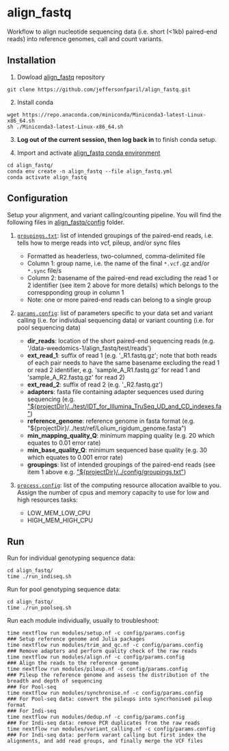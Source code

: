 # align_fastq
Workflow to align nucleotide sequencing data (i.e. short (<1kb) paired-end reads) into reference genomes, call and count variants.

## Installation

1. Dowload [align_fastq](https://github.com/jeffersonfparil/align_fastq.git) repository
```shell
git clone https://github.com/jeffersonfparil/align_fastq.git
```

2. Install conda
```shell
wget https://repo.anaconda.com/miniconda/Miniconda3-latest-Linux-x86_64.sh
sh ./Miniconda3-latest-Linux-x86_64.sh
```

3. **Log out of the current session, then log back in** to finish conda setup.

4. Import and activate [align_fastq conda environment](align_fastq.yml)
```shell
cd align_fastq/
conda env create -n align_fastq --file align_fastq.yml
conda activate align_fastq
```

## Configuration

Setup your alignment, and variant calling/counting pipeline. You will find the following files in [align_fastq/config](config/) folder.

1. [`groupings.txt`](config/groupings.txt): list of intended groupings of the paired-end reads, i.e. tells how to merge reads into vcf, pileup, and/or sync files

    - Formatted as headerless, two-columned, comma-delimited file
    - Column 1: group name, i.e. the name of the final `*.vcf.`gz and/or `*.sync` file/s
    - Column 2: basename of the paired-end read excluding the read 1 or 2 identifier (see item 2 above for more details) which belongs to the correspponding group in column 1
    - Note: one or more paired-end reads can belong to a single group

2. [`params.config`](config/params.config): list of parameters specific to your data set and variant calling (i.e. for individual sequencing data) or variant counting (i.e. for pool sequencing data)

    - **dir_reads**: location of the short paired-end sequencing reads (e.g. '/data-weedomics-1/align_fastq/test/reads')
    - **ext_read_1**: suffix of read 1 (e.g. '_R1.fastq.gz'; note that both reads of each pair needs to have the same basename excluding the read 1 or read 2 identifier, e.g. 'sample_A_R1.fastq.gz' for read 1 and 'sample_A_R2.fastq.gz' for read 2)
    - **ext_read_2**: suffix of read 2 (e.g. '_R2.fastq.gz')
    - **adapters**: fasta file containing adapter sequences used during sequencing (e.g. ["${projectDir}/../test/IDT_for_Illumina_TruSeq_UD_and_CD_indexes.fa"](test/IDT_for_Illumina_TruSeq_UD_and_CD_indexes.fa))
    - **reference_genome**: reference genome in fasta format (e.g. "${projectDir}/../test/ref/Lolium_rigidum_genome.fasta")
    - **min_mapping_quality_Q**: minimum mapping quality (e.g. 20 which equates to 0.01 error rate)
    - **min_base_quality_Q**: minimum sequenced base quality (e.g. 30 which equates to 0.001 error rate)
    - **groupings**: list of intended groupings of the paired-end reads (see item 1 above e.g. ["${projectDir}/../config/groupings.txt"](config/groupings.txt))

3. [`process.config`](config/process.config): list of the computing resource allocation availble to you. Assign the number of cpus and memory capacity to use for low and high resources tasks:

    - LOW_MEM_LOW_CPU
    - HIGH_MEM_HIGH_CPU

## Run

Run for individual genotyping sequence data:
```shell
cd align_fastq/
time ./run_indiseq.sh
```

Run for pool genotyping sequence data:
```shell
cd align_fastq/
time ./run_poolseq.sh
```

Run each module individually, usually to troubleshoot:
```shell
time nextflow run modules/setup.nf -c config/params.config              ### Setup reference genome and Julia packages
time nextflow run modules/trim_and_qc.nf -c config/params.config        ### Remove adapters and perform quality check of the raw reads
time nextflow run modules/align.nf -c config/params.config              ### Align the reads to the reference genome
time nextflow run modules/pileup.nf -c config/params.config             ### Pileup the reference genome and assess the distribution of the breadth and depth of sequencing
### For Pool-seq
time nextflow run modules/synchronise.nf -c config/params.config        ### For Pool-seq data: convert the pileups into syncrhonised pileup format
### For Indi-seq
time nextflow run modules/dedup.nf -c config/params.config              ### For Indi-seq data: remove PCR duplicates from the raw reads
time nextflow run modules/variant_calling.nf -c config/params.config    ### For Indi-seq data: perform varant calling but first index the alignments, and add read groups, and finally merge the VCF files
```
